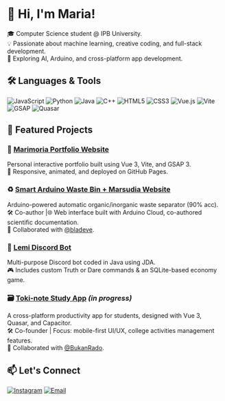 # 👋 Hi, I'm Maria!

🎓 Computer Science student @ IPB University.<br>
💡 Passionate about machine learning, creative coding, and full-stack development.<br>
🔬 Exploring AI, Arduino, and cross-platform app development.<br>

## 🛠️ Languages & Tools

![JavaScript](https://img.shields.io/badge/JavaScript-F7DF1E?style=flat&logo=javascript&logoColor=black)
![Python](https://img.shields.io/badge/Python-3776AB?style=flat&logo=python&logoColor=white)
![Java](https://img.shields.io/badge/Java-007396?style=flat&logo=java&logoColor=white)
![C++](https://img.shields.io/badge/C++-00599C?style=flat&logo=c%2b%2b&logoColor=white)
![HTML5](https://img.shields.io/badge/HTML5-E34F26?style=flat&logo=html5&logoColor=white)
![CSS3](https://img.shields.io/badge/CSS3-1572B6?style=flat&logo=css3&logoColor=white)
![Vue.js](https://img.shields.io/badge/Vue.js-4FC08D?style=flat&logo=vue.js&logoColor=white)
![Vite](https://img.shields.io/badge/Vite-646CFF?style=flat&logo=vite&logoColor=white)
![GSAP](https://img.shields.io/badge/GSAP-88CE02?style=flat&logo=greensock&logoColor=black)
![Quasar](https://img.shields.io/badge/Quasar-1976D2?style=flat&logo=quasar&logoColor=white)

## 📂 Featured Projects

### 🧠 [Marimoria Portfolio Website](https://github.com/marimoria/marimoria-web)  
  Personal interactive portfolio built using Vue 3, Vite, and GSAP 3.  
  🎨 Responsive, animated, and deployed on GitHub Pages.

### ♻️ [Smart Arduino Waste Bin + Marsudia Website](https://github.com/marimoria/Marsudia)  
  Arduino-powered automatic organic/inorganic waste separator (90% acc).  
  🛠️ Co-author |🌐 Web interface built with Arduino Cloud, co-authored scientific documentation.<br>
  🤝 Collaborated with [@bladeve](https://github.com/bladeve).

### 🤖 [Lemi Discord Bot](https://github.com/marimoria/lemi-bot)  
  Multi-purpose Discord bot coded in Java using JDA.  
  🎮 Includes custom Truth or Dare commands & an SQLite-based economy game.

### 🗃️ [Toki-note Study App](https://github.com/marimoria/Tokinote) *(in progress)*  
  A cross-platform productivity app for students, designed with Vue 3, Quasar, and Capacitor.  
  🛠️ Co-founder | Focus: mobile-first UI/UX, college activities management features.<br>
  🤝 Collaborated with [@BukanRado](https://github.com/BukanRado).

## 📫 Let's Connect
[![Instagram](https://img.shields.io/badge/@marimoriaa-E4405F?style=flat&logo=instagram&logoColor=white)](https://instagram.com/marimoriaa)
[![Email](https://img.shields.io/badge/Email-mariaamandaipb262@gmail.com-D14836?style=flat&logo=gmail&logoColor=white)](mailto:mariaamandaipb262@gmail.com)
